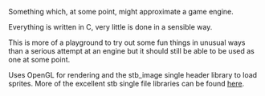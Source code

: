 Something which, at some point, might approximate a game engine.

Everything is written in C, very little is done in a sensible way.

This is more of a playground to try out some fun things in unusual ways than a serious attempt at an engine but it should still be able to be used as one at some point.

Uses OpenGL for rendering and the stb_image single header library to load sprites. More of the excellent stb single file libraries can be found [here](https://github.com/nothings/stb).